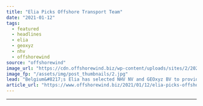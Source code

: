 ```yaml
---
title: "Elia Picks Offshore Transport Team"
date: "2021-01-12"
tags: 
  - featured
  - headlines
  - elia
  - geoxyz
  - nhv
  - offshorewind
source: "offshorewind"
image_url: "https://cdn.offshorewind.biz/wp-content/uploads/sites/2/2021/01/12093002/Elia-Picks-Offshore-Transport-Team.jpg"
image_fp: "/assets/img/post_thumbnails/2.jpg"
lead: "Belgium&#8217;s Elia has selected NHV NV and GEOxyz BV to provide the transmission system"
article_url: "https://www.offshorewind.biz/2021/01/12/elia-picks-offshore-transport-team/"
---
```


---
